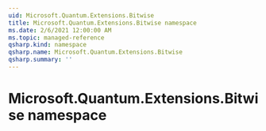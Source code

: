 ```yaml
---
uid: Microsoft.Quantum.Extensions.Bitwise
title: Microsoft.Quantum.Extensions.Bitwise namespace
ms.date: 2/6/2021 12:00:00 AM
ms.topic: managed-reference
qsharp.kind: namespace
qsharp.name: Microsoft.Quantum.Extensions.Bitwise
qsharp.summary: ''
---
```


# Microsoft.Quantum.Extensions.Bitwise namespace



